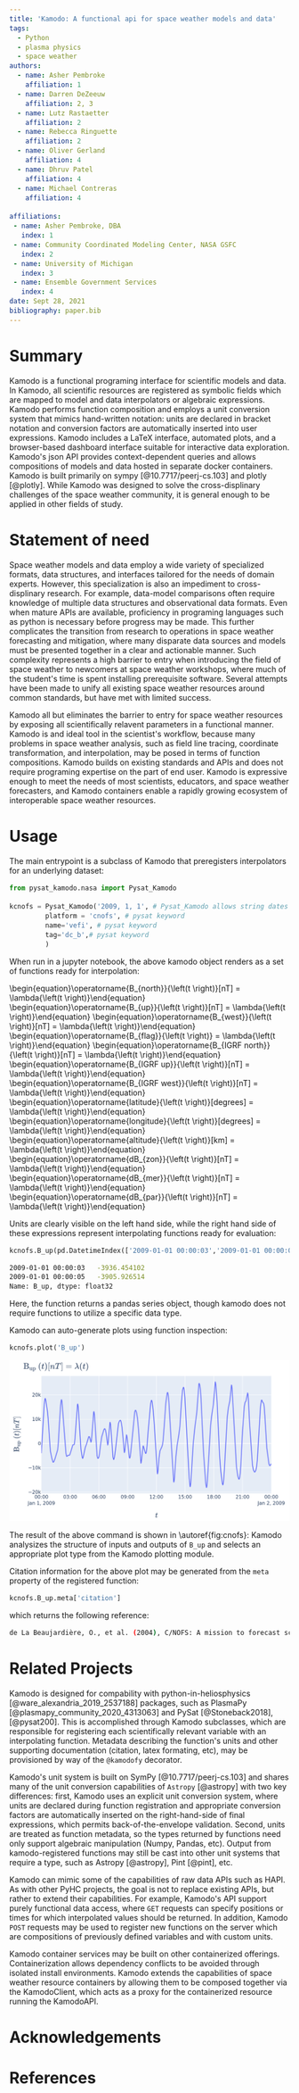 ```yaml
---
title: 'Kamodo: A functional api for space weather models and data'
tags:
  - Python
  - plasma physics
  - space weather
authors:
  - name: Asher Pembroke
    affiliation: 1
  - name: Darren DeZeeuw
    affiliation: 2, 3
  - name: Lutz Rastaetter
    affiliation: 2
  - name: Rebecca Ringuette
    affiliation: 2
  - name: Oliver Gerland
    affiliation: 4
  - name: Dhruv Patel
    affiliation: 4
  - name: Michael Contreras
    affiliation: 4

affiliations:
 - name: Asher Pembroke, DBA
   index: 1
 - name: Community Coordinated Modeling Center, NASA GSFC
   index: 2
 - name: University of Michigan
   index: 3
 - name: Ensemble Government Services
   index: 4
date: Sept 28, 2021
bibliography: paper.bib
---
```


# Summary

Kamodo is a functional programing interface for scientific models and data.
In Kamodo, all scientific resources are registered as symbolic fields which are mapped to model and data interpolators or algebraic expressions.
Kamodo performs function composition and employs a unit conversion system that mimics hand-written notation: units are declared in bracket notation and conversion factors are automatically inserted into user expressions.
Kamodo includes a LaTeX interface, automated plots, and a browser-based dashboard interface suitable for interactive data exploration.
Kamodo's json API provides context-dependent queries and allows compositions of models and data hosted in separate docker containers.
Kamodo is built primarily on sympy [@10.7717/peerj-cs.103] and plotly [@plotly].
While Kamodo was designed to solve the cross-displinary challenges of the space weather community, it is general enough to be applied in other fields of study.

# Statement of need

Space weather models and data employ a wide variety of specialized formats, data structures, and interfaces tailored for the needs of domain experts.
However, this specialization is also an impediment to cross-displinary research.
For example, data-model comparisons often require knowledge of multiple data structures and observational data formats.
Even when mature APIs are available, proficiency in programing languages such as python is necessary before progress may be made.
This further complicates the transition from research to operations in space weather forecasting and mitigation, where many disparate data sources and models must be presented together in a clear and actionable manner.
Such complexity represents a high barrier to entry when introducing the field of space weather to newcomers at space weather workshops, where much of the student's time is spent installing prerequisite software.
Several attempts have been made to unify all existing space weather resources around common standards, but have met with limited success.


Kamodo all but eliminates the barrier to entry for space weather resources by exposing all scientifically relavent parameters in a functional manner.
Kamodo is and ideal tool in the scientist's workflow, because many problems in space weather analysis, such as field line tracing, coordinate transformation, and interpolation, may be posed in terms of function compositions.
Kamodo builds on existing standards and APIs and does not require programing expertise on the part of end user.
Kamodo is expressive enough to meet the needs of most scientists, educators, and space weather forecasters, and Kamodo containers enable a rapidly growing ecosystem of interoperable space weather resources.

# Usage

The main entrypoint is a subclass of Kamodo that preregisters interpolators for an underlying dataset:

```python
from pysat_kamodo.nasa import Pysat_Kamodo

kcnofs = Pysat_Kamodo('2009, 1, 1', # Pysat_Kamodo allows string dates
         platform = 'cnofs', # pysat keyword
         name='vefi', # pysat keyword
         tag='dc_b',# pysat keyword
         )
```

When run in a jupyter notebook, the above kamodo object renders as a set of functions ready for interpolation: 

\begin{equation}\operatorname{B_{north}}{\left(t \right)}[nT] = \lambda{\left(t \right)}\end{equation}
\begin{equation}\operatorname{B_{up}}{\left(t \right)}[nT] = \lambda{\left(t \right)}\end{equation}
\begin{equation}\operatorname{B_{west}}{\left(t \right)}[nT] = \lambda{\left(t \right)}\end{equation}
\begin{equation}\operatorname{B_{flag}}{\left(t \right)} = \lambda{\left(t \right)}\end{equation}
\begin{equation}\operatorname{B_{IGRF north}}{\left(t \right)}[nT] = \lambda{\left(t \right)}\end{equation}
\begin{equation}\operatorname{B_{IGRF up}}{\left(t \right)}[nT] = \lambda{\left(t \right)}\end{equation}
\begin{equation}\operatorname{B_{IGRF west}}{\left(t \right)}[nT] = \lambda{\left(t \right)}\end{equation}
\begin{equation}\operatorname{latitude}{\left(t \right)}[degrees] = \lambda{\left(t \right)}\end{equation}
\begin{equation}\operatorname{longitude}{\left(t \right)}[degrees] = \lambda{\left(t \right)}\end{equation}
\begin{equation}\operatorname{altitude}{\left(t \right)}[km] = \lambda{\left(t \right)}\end{equation}
\begin{equation}\operatorname{dB_{zon}}{\left(t \right)}[nT] = \lambda{\left(t \right)}\end{equation}
\begin{equation}\operatorname{dB_{mer}}{\left(t \right)}[nT] = \lambda{\left(t \right)}\end{equation}
\begin{equation}\operatorname{dB_{par}}{\left(t \right)}[nT] = \lambda{\left(t \right)}\end{equation}

Units are clearly visible on the left hand side, while the right hand side of these expressions represent interpolating functions ready for evaluation:

```python
kcnofs.B_up(pd.DatetimeIndex(['2009-01-01 00:00:03','2009-01-01 00:00:05']))
```
```sh
2009-01-01 00:00:03   -3936.454102
2009-01-01 00:00:05   -3905.926514
Name: B_up, dtype: float32
```

Here, the function returns a pandas series object, though kamodo does not require functions to utilize a specific data type. 

Kamodo can auto-generate plots using function inspection:

```python
kcnofs.plot('B_up')
```

![Auto-generated plot of CNOFs Vefi instrument.\label{fig:cnofs}](https://github.com/pysat/pysatKamodo/raw/master/docs/cnofs_B_up.png)

The result of the above command is shown in \autoref{fig:cnofs}: Kamodo analysizes the structure of inputs and outputs of `B_up` and selects an appropriate plot type from the Kamodo plotting module.

Citation information for the above plot may be generated from the `meta` property of the registered function:

```python
kcnofs.B_up.meta['citation']
```

which returns the following reference:

```sh
de La Beaujardière, O., et al. (2004), C/NOFS: A mission to forecast scintillations, J. Atmos. Sol. Terr. Phys., 66, 1573–1591, doi:10.1016/j.jastp.2004.07.030.\nPfaff, R., et al. (2010), Observations of DC electric fields in the low‐latitude ionosphere and their variations with local time, longitude, and plasma density during extreme solar minimum, J. Geophys. Res., 115, A12324, doi:10.1029/2010JA016023.
```



# Related Projects

Kamodo is designed for compability with python-in-heliosphysics [@ware_alexandria_2019_2537188] packages, such as PlasmaPy [@plasmapy_community_2020_4313063] and PySat [@Stoneback2018], [@pysat200].
This is accomplished through Kamodo subclasses, which are responsible for registering each scientifically relevant variable with an interpolating function.
Metadata describing the function's units and other supporting documentation (citation, latex formating, etc), may be provisioned by way of the `@kamodofy` decorator.

Kamodo's unit system is built on SymPy [@10.7717/peerj-cs.103] and shares many of the unit conversion capabilities of `Astropy` [@astropy] with two key differences: first, Kamodo uses an explicit unit conversion system, where units are declared during function registration and appropriate conversion factors are automatically inserted on the right-hand-side of final expressions, which permits back-of-the-envelope validation.
Second, units are treated as function metadata, so the types returned by functions need only support algebraic manipulation (Numpy, Pandas, etc).
Output from kamodo-registered functions may still be cast into other unit systems that require a type, such as Astropy [@astropy], Pint [@pint], etc.

Kamodo can mimic some of the capabilities of raw data APIs such as HAPI.
As with other PyHC projects, the goal is not to replace existing APIs, but rather to extend their capabilities.
For example, Kamodo's API support purely functional data access, where `GET` requests can specify positions or times for which interpolated values should be returned.
In addition, Kamodo `POST` requests may be used to register new functions on the server which are compositions of previously defined variables and with custom units.

Kamodo container services may be built on other containerized offerings.
Containerization allows dependency conflicts to be avoided through isolated install environments.
Kamodo extends the capabilities of space weather resource containers by allowing them to be composed together via the KamodoClient, which acts as a proxy for the containerized resource running the KamodoAPI.


# Acknowledgements



# References